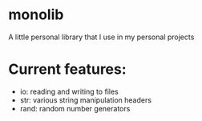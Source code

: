 # monolib
A little personal library that I use in my personal projects

# Current features:
- io: reading and writing to files
- str: various string manipulation headers
- rand: random number generators
